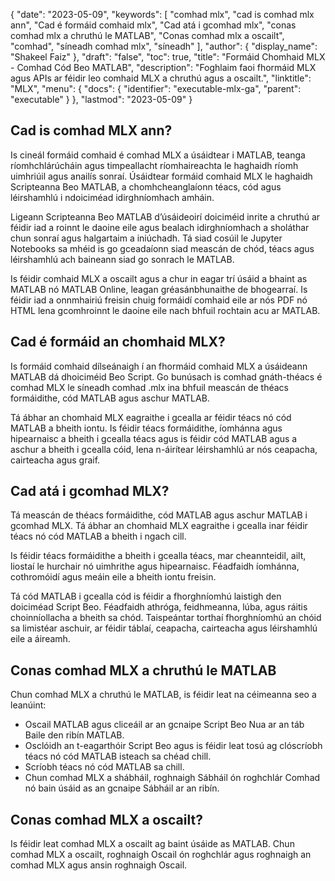 {
  "date": "2023-05-09",
  "keywords": [
"comhad mlx",
"cad is comhad mlx ann",
"Cad é formáid comhaid mlx",
"Cad atá i gcomhad mlx",
"conas comhad mlx a chruthú le MATLAB",
"Conas comhad mlx a oscailt",
"comhad",
"síneadh comhad mlx",
"síneadh"
],
  "author": {
    "display_name": "Shakeel Faiz"
},
  "draft": "false",
  "toc": true,
  "title": "Formáid Chomhaid MLX - Comhad Cód Beo MATLAB",
  "description": "Foghlaim faoi fhormáid MLX agus APIs ar féidir leo comhaid MLX a chruthú agus a oscailt.",
  "linktitle": "MLX",
  "menu": {
    "docs": {
      "identifier": "executable-mlx-ga",
      "parent": "executable"
}
},
  "lastmod": "2023-05-09"
}

## Cad is comhad MLX ann?

Is cineál formáid comhaid é comhad MLX a úsáidtear i MATLAB, teanga ríomhchlárúcháin agus timpeallacht ríomhaireachta le haghaidh ríomh uimhriúil agus anailís sonraí. Úsáidtear formáid comhaid MLX le haghaidh Scripteanna Beo MATLAB, a chomhcheanglaíonn téacs, cód agus léirshamhlú i ndoiciméad idirghníomhach amháin.

Ligeann Scripteanna Beo MATLAB d’úsáideoirí doiciméid inrite a chruthú ar féidir iad a roinnt le daoine eile agus bealach idirghníomhach a sholáthar chun sonraí agus halgartaim a iniúchadh. Tá siad cosúil le Jupyter Notebooks sa mhéid is go gceadaíonn siad meascán de chód, téacs agus léirshamhlú ach baineann siad go sonrach le MATLAB.

Is féidir comhaid MLX a oscailt agus a chur in eagar trí úsáid a bhaint as MATLAB nó MATLAB Online, leagan gréasánbhunaithe de bhogearraí. Is féidir iad a onnmhairiú freisin chuig formáidí comhaid eile ar nós PDF nó HTML lena gcomhroinnt le daoine eile nach bhfuil rochtain acu ar MATLAB.

## Cad é formáid an chomhaid MLX?

Is formáid comhaid dílseánaigh í an fhormáid comhaid MLX a úsáideann MATLAB dá dhoiciméid Beo Script. Go bunúsach is comhad gnáth-théacs é comhad MLX le síneadh comhad .mlx ina bhfuil meascán de théacs formáidithe, cód MATLAB agus aschur MATLAB.

Tá ábhar an chomhaid MLX eagraithe i gcealla ar féidir téacs nó cód MATLAB a bheith iontu. Is féidir téacs formáidithe, íomhánna agus hipearnaisc a bheith i gcealla téacs agus is féidir cód MATLAB agus a aschur a bheith i gcealla cóid, lena n-áirítear léirshamhlú ar nós ceapacha, cairteacha agus graif.

## Cad atá i gcomhad MLX?

Tá meascán de théacs formáidithe, cód MATLAB agus aschur MATLAB i gcomhad MLX. Tá ábhar an chomhaid MLX eagraithe i gcealla inar féidir téacs nó cód MATLAB a bheith i ngach cill.

Is féidir téacs formáidithe a bheith i gcealla téacs, mar cheannteidil, ailt, liostaí le hurchair nó uimhrithe agus hipearnaisc. Féadfaidh íomhánna, cothromóidí agus meáin eile a bheith iontu freisin.

Tá cód MATLAB i gcealla cód is féidir a fhorghníomhú laistigh den doiciméad Script Beo. Féadfaidh athróga, feidhmeanna, lúba, agus ráitis choinníollacha a bheith sa chód. Taispeántar torthaí fhorghníomhú an chóid sa limistéar aschuir, ar féidir táblaí, ceapacha, cairteacha agus léirshamhlú eile a áireamh.

## Conas comhad MLX a chruthú le MATLAB

Chun comhad MLX a chruthú le MATLAB, is féidir leat na céimeanna seo a leanúint:

- Oscail MATLAB agus cliceáil ar an gcnaipe Script Beo Nua ar an táb Baile den ribín MATLAB.
- Osclóidh an t-eagarthóir Script Beo agus is féidir leat tosú ag clóscríobh téacs nó cód MATLAB isteach sa chéad chill.
- Scríobh téacs nó cód MATLAB sa chill.
- Chun comhad MLX a shábháil, roghnaigh Sábháil ón roghchlár Comhad nó bain úsáid as an gcnaipe Sábháil ar an ribín.

## Conas comhad MLX a oscailt?

Is féidir leat comhad MLX a oscailt ag baint úsáide as MATLAB. Chun comhad MLX a oscailt, roghnaigh Oscail ón roghchlár agus roghnaigh an comhad MLX agus ansin roghnaigh Oscail.


